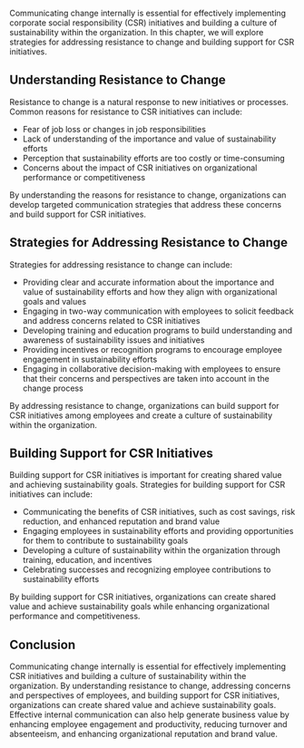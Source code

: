 
Communicating change internally is essential for effectively implementing corporate social responsibility (CSR) initiatives and building a culture of sustainability within the organization. In this chapter, we will explore strategies for addressing resistance to change and building support for CSR initiatives.

Understanding Resistance to Change
----------------------------------

Resistance to change is a natural response to new initiatives or processes. Common reasons for resistance to CSR initiatives can include:

* Fear of job loss or changes in job responsibilities
* Lack of understanding of the importance and value of sustainability efforts
* Perception that sustainability efforts are too costly or time-consuming
* Concerns about the impact of CSR initiatives on organizational performance or competitiveness

By understanding the reasons for resistance to change, organizations can develop targeted communication strategies that address these concerns and build support for CSR initiatives.

Strategies for Addressing Resistance to Change
----------------------------------------------

Strategies for addressing resistance to change can include:

* Providing clear and accurate information about the importance and value of sustainability efforts and how they align with organizational goals and values
* Engaging in two-way communication with employees to solicit feedback and address concerns related to CSR initiatives
* Developing training and education programs to build understanding and awareness of sustainability issues and initiatives
* Providing incentives or recognition programs to encourage employee engagement in sustainability efforts
* Engaging in collaborative decision-making with employees to ensure that their concerns and perspectives are taken into account in the change process

By addressing resistance to change, organizations can build support for CSR initiatives among employees and create a culture of sustainability within the organization.

Building Support for CSR Initiatives
------------------------------------

Building support for CSR initiatives is important for creating shared value and achieving sustainability goals. Strategies for building support for CSR initiatives can include:

* Communicating the benefits of CSR initiatives, such as cost savings, risk reduction, and enhanced reputation and brand value
* Engaging employees in sustainability efforts and providing opportunities for them to contribute to sustainability goals
* Developing a culture of sustainability within the organization through training, education, and incentives
* Celebrating successes and recognizing employee contributions to sustainability efforts

By building support for CSR initiatives, organizations can create shared value and achieve sustainability goals while enhancing organizational performance and competitiveness.

Conclusion
----------

Communicating change internally is essential for effectively implementing CSR initiatives and building a culture of sustainability within the organization. By understanding resistance to change, addressing concerns and perspectives of employees, and building support for CSR initiatives, organizations can create shared value and achieve sustainability goals. Effective internal communication can also help generate business value by enhancing employee engagement and productivity, reducing turnover and absenteeism, and enhancing organizational reputation and brand value.
